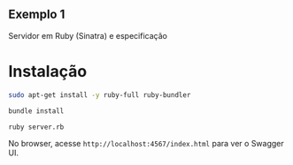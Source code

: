 Exemplo 1
---------
Servidor em Ruby (Sinatra) e especificação

# Instalação

```bash
sudo apt-get install -y ruby-full ruby-bundler

bundle install

ruby server.rb
```

No browser, acesse `http://localhost:4567/index.html` para ver o Swagger UI.
